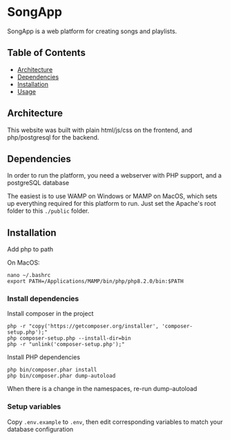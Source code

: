# SongApp

SongApp is a web platform for creating songs and playlists. 

## Table of Contents

- [Architecture](#architecture)
- [Dependencies](#dependencies)
- [Installation](#installation)
- [Usage](#usage)

## Architecture

This website was built with plain html/js/css on the frontend, and php/postgresql for the backend.

## Dependencies
 
In order to run the platform, you need a webserver with PHP support, and a postgreSQL database

The easiest is to use WAMP on Windows or MAMP on MacOS, which sets up everything required for this platform to run. Just set the Apache's root folder to this `./public` folder.

## Installation

Add php to path

On MacOS:
```
nano ~/.bashrc
export PATH=/Applications/MAMP/bin/php/php8.2.0/bin:$PATH
```

### Install dependencies

Install composer in the project
```
php -r "copy('https://getcomposer.org/installer', 'composer-setup.php');"
php composer-setup.php --install-dir=bin
php -r "unlink('composer-setup.php');"
```

Install PHP dependencies
```
php bin/composer.phar install
php bin/composer.phar dump-autoload
```

When there is a change in the namespaces, re-run dump-autoload

### Setup variables

Copy `.env.example` to `.env`, then edit corresponding variables to match your database configuration


